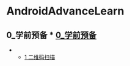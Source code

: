 # AndroidAdvanceLearn
## 0_学前预备 * [ 0_学前预备](https://github.com/zh405557524/AndroidAdvanceLearn/tree/master/0_readyClass)
* * [ 1 二维码扫描](https://github.com/zh405557524/AndroidAdvanceLearn/tree/master/0_readyClass/1_QRcode)
